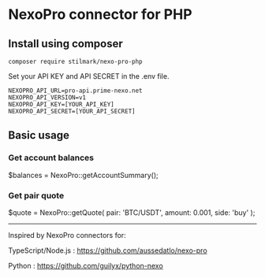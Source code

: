 # NexoPro connector for PHP

## Install using composer ##

    composer require stilmark/nexo-pro-php

Set your API KEY and API SECRET in the .env file.

	NEXOPRO_API_URL=pro-api.prime-nexo.net
	NEXOPRO_API_VERSION=v1
	NEXOPRO_API_KEY=[YOUR_API_KEY]
	NEXOPRO_API_SECRET=[YOUR_API_SECRET]

## Basic usage ##

### Get account balances ###
$balances = NexoPro::getAccountSummary();

### Get pair quote ###
$quote = NexoPro::getQuote(
	pair: 'BTC/USDT',
	amount: 0.001,
	side: 'buy'
);

---

Inspired by NexoPro connectors for:

TypeScript/Node.js : https://github.com/aussedatlo/nexo-pro

Python : https://github.com/guilyx/python-nexo